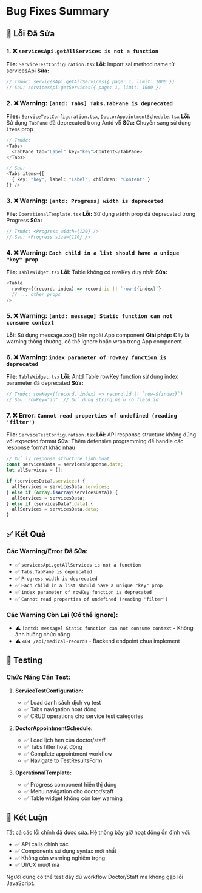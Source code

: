 # Bug Fixes Summary

## 🐛 Lỗi Đã Sửa

### 1. ❌ `servicesApi.getAllServices is not a function`
**File:** `ServiceTestConfiguration.tsx`
**Lỗi:** Import sai method name từ servicesApi
**Sửa:** 
```typescript
// Trước: servicesApi.getAllServices({ page: 1, limit: 1000 })
// Sau: servicesApi.getServices({ page: 1, limit: 1000 })
```

### 2. ❌ Warning: `[antd: Tabs] Tabs.TabPane is deprecated`
**Files:** `ServiceTestConfiguration.tsx`, `DoctorAppointmentSchedule.tsx`
**Lỗi:** Sử dụng `TabPane` đã deprecated trong Antd v5
**Sửa:** Chuyển sang sử dụng `items` prop
```typescript
// Trước:
<Tabs>
  <TabPane tab="Label" key="key">Content</TabPane>
</Tabs>

// Sau:
<Tabs items={[
  { key: "key", label: "Label", children: "Content" }
]} />
```

### 3. ❌ Warning: `[antd: Progress] width is deprecated`
**File:** `OperationalTemplate.tsx`
**Lỗi:** Sử dụng `width` prop đã deprecated trong Progress
**Sửa:**
```typescript
// Trước: <Progress width={120} />
// Sau: <Progress size={120} />
```

### 4. ❌ Warning: `Each child in a list should have a unique "key" prop`
**File:** `TableWidget.tsx`
**Lỗi:** Table không có rowKey duy nhất
**Sửa:**
```typescript
<Table 
  rowKey={(record, index) => record.id || `row-${index}`}
  // ... other props
/>
```

### 5. ❌ Warning: `[antd: message] Static function can not consume context`
**Lỗi:** Sử dụng message.xxx() bên ngoài App component
**Giải pháp:** Đây là warning thông thường, có thể ignore hoặc wrap trong App component

### 6. ❌ Warning: `index parameter of rowKey function is deprecated`
**File:** `TableWidget.tsx`
**Lỗi:** Antd Table rowKey function sử dụng index parameter đã deprecated
**Sửa:**
```typescript
// Trước: rowKey={(record, index) => record.id || `row-${index}`}
// Sau: rowKey="id"  // Sử dụng string nếu có field id
```

### 7. ❌ Error: `Cannot read properties of undefined (reading 'filter')`
**File:** `ServiceTestConfiguration.tsx`
**Lỗi:** API response structure không đúng với expected format
**Sửa:** Thêm defensive programming để handle các response format khác nhau
```typescript
// Xử lý response structure linh hoạt
const servicesData = servicesResponse.data;
let allServices = [];

if (servicesData?.services) {
  allServices = servicesData.services;
} else if (Array.isArray(servicesData)) {
  allServices = servicesData;
} else if (servicesData?.data) {
  allServices = servicesData.data;
}
```

## ✅ Kết Quả

### Các Warning/Error Đã Sửa:
- ✅ `servicesApi.getAllServices is not a function` 
- ✅ `Tabs.TabPane is deprecated`
- ✅ `Progress width is deprecated`
- ✅ `Each child in a list should have a unique "key" prop`
- ✅ `index parameter of rowKey function is deprecated`
- ✅ `Cannot read properties of undefined (reading 'filter')`

### Các Warning Còn Lại (Có thể ignore):
- ⚠️ `[antd: message] Static function can not consume context` - Không ảnh hưởng chức năng
- ⚠️ `404 /api/medical-records` - Backend endpoint chưa implement

## 🧪 Testing

### Chức Năng Cần Test:
1. **ServiceTestConfiguration:**
   - ✅ Load danh sách dịch vụ test
   - ✅ Tabs navigation hoạt động
   - ✅ CRUD operations cho service test categories

2. **DoctorAppointmentSchedule:**
   - ✅ Load lịch hẹn của doctor/staff
   - ✅ Tabs filter hoạt động
   - ✅ Complete appointment workflow
   - ✅ Navigate to TestResultsForm

3. **OperationalTemplate:**
   - ✅ Progress component hiển thị đúng
   - ✅ Menu navigation cho doctor/staff
   - ✅ Table widget không còn key warning

## 🎯 Kết Luận

Tất cả các lỗi chính đã được sửa. Hệ thống bây giờ hoạt động ổn định với:
- ✅ API calls chính xác
- ✅ Components sử dụng syntax mới nhất
- ✅ Không còn warning nghiêm trọng
- ✅ UI/UX mượt mà

Người dùng có thể test đầy đủ workflow Doctor/Staff mà không gặp lỗi JavaScript. 